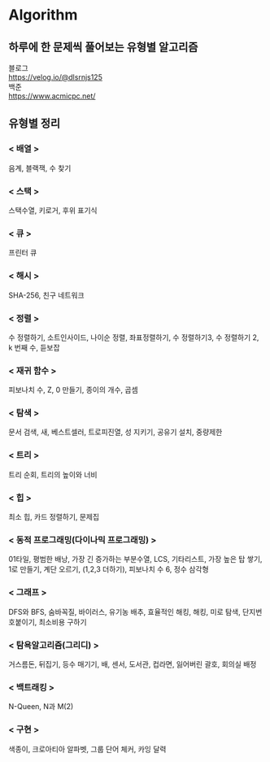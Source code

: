 # Algorithm

## 하루에 한 문제씩 풀어보는 유형별 알고리즘
블로그   
https://velog.io/@dlsrnjs125   
백준   
https://www.acmicpc.net/

## 유형별 정리
### < 배열 >
음계, 블랙잭, 수 찾기

### < 스택 >
스택수열, 키로거, 후위 표기식

### < 큐 >
프린터 큐

### < 해시 >
SHA-256, 친구 네트워크

### < 정렬 >
수 정렬하기, 소트인사이드, 나이순 정렬, 좌표정렬하기, 수 정렬하기3, 수 정렬하기 2, k 번째 수, 듣보잡

### < 재귀 함수 >
피보나치 수, Z, 0 만들기, 종이의 개수, 곱셈

### < 탐색 >
문서 검색, 새, 베스트셀러, 트로피진열, 성 지키기, 공유기 설치, 중량제한

### < 트리 >
트리 순회, 트리의 높이와 너비

### < 힙 >
최소 힙, 카드 정렬하기, 문제집

### < 동적 프로그래밍(다이나믹 프로그래밍) >
01타일, 평범한 배낭, 가장 긴 증가하는 부분수열, LCS, 기타리스트, 가장 높은 탑 쌓기, 1로 만들기, 계단 오르기, (1,2,3 더하기), 피보나치 수 6, 정수 삼각형

### < 그래프 >
DFS와 BFS, 숨바꼭질, 바이러스, 유기농 배추, 효율적인 해킹, 해킹, 미로 탐색, 단지번호붙이기, 최소비용 구하기

### < 탐욕알고리즘(그리디) >
거스름돈, 뒤집기, 등수 매기기, 배, 센서, 도서관, 컵라면, 잃어버린 괄호, 회의실 배정

### < 백트래킹 >
N-Queen, N과 M(2)

### < 구현 >
색종이, 크로아티아 알파벳, 그룹 단어 체커, 카잉 달력